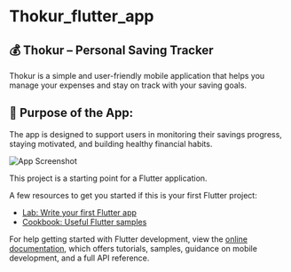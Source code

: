 # Thokur_flutter_app



## 💰 Thokur – Personal Saving Tracker
Thokur is a simple and user-friendly mobile application that helps you manage your expenses and stay on track with your saving goals.

## 🎯 Purpose of the App:

The app is designed to support users in monitoring their savings progress, staying motivated, and building healthy financial habits.

![App Screenshot](images/screenshot.png)

This project is a starting point for a Flutter application.



A few resources to get you started if this is your first Flutter project:

- [Lab: Write your first Flutter app](https://docs.flutter.dev/get-started/codelab)
- [Cookbook: Useful Flutter samples](https://docs.flutter.dev/cookbook)

For help getting started with Flutter development, view the
[online documentation](https://docs.flutter.dev/), which offers tutorials,
samples, guidance on mobile development, and a full API reference.
